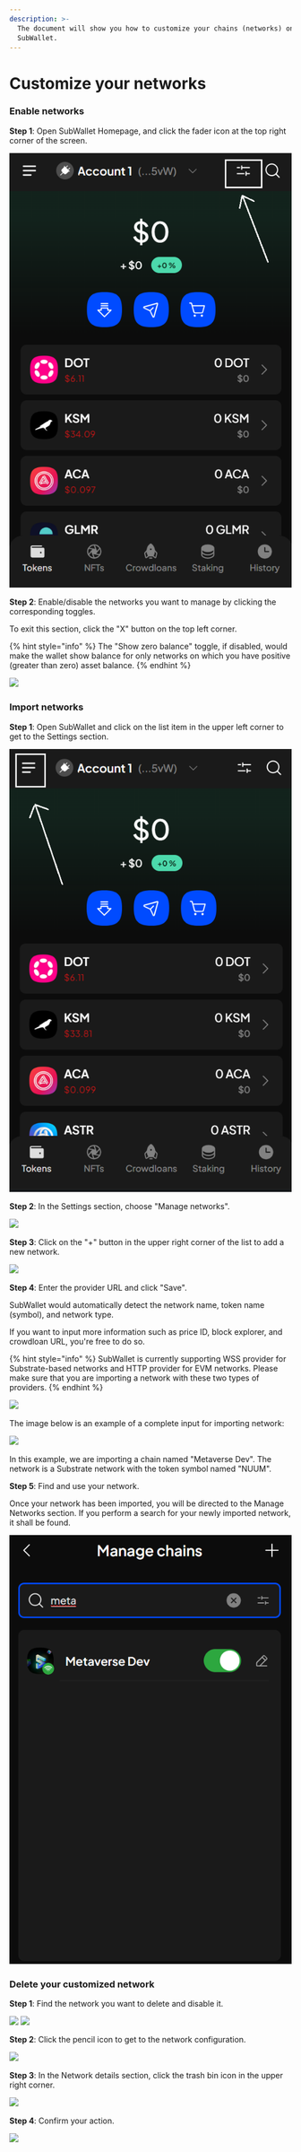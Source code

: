 ```yaml
---
description: >-
  The document will show you how to customize your chains (networks) on
  SubWallet.
---
```


# Customize your networks

### **Enable networks**

**Step 1**:  Open SubWallet Homepage, and click the fader icon at the top right corner of the screen.

![](<../.gitbook/assets/image (1509).png>)

**Step 2**: Enable/disable the networks you want to manage by clicking the corresponding toggles.&#x20;

To exit this section, click the "X" button on the top left corner.&#x20;

{% hint style="info" %}
The "Show zero balance" toggle, if disabled, would make the wallet show balance for only networks on which you have positive (greater than zero) asset balance.&#x20;
{% endhint %}

![](https://files.gitbook.com/v0/b/gitbook-x-prod.appspot.com/o/spaces%2F2zseowhOCGE5xsJFb2z5%2Fuploads%2F0A6KAEL50ZahnhOkDV2C%2FScreenshot\_28.png?alt=media\&token=e46f48d2-4d19-4344-926c-317544469994)



### Import networks

**Step 1**: Open SubWallet and click on the list item in the upper left corner to get to the Settings section.

![](<../.gitbook/assets/image (1505).png>)

**Step 2**: In the Settings section, choose "Manage networks".

![](https://files.gitbook.com/v0/b/gitbook-x-prod.appspot.com/o/spaces%2F2zseowhOCGE5xsJFb2z5%2Fuploads%2FhYQjmBk7PzG37t387kAr%2FScreenshot\_35.png?alt=media\&token=19d1dfcb-e747-44e8-bc77-6ac1785c0efb)

**Step 3**: Click on the "+" button in the upper right corner of the list to add a new network.

![](https://files.gitbook.com/v0/b/gitbook-x-prod.appspot.com/o/spaces%2F2zseowhOCGE5xsJFb2z5%2Fuploads%2FSYGD6YKG99gAPbJ7w2B8%2FScreenshot\_36.png?alt=media\&token=b11ad0da-ebf9-4545-9ded-4ffbf906e9ce)



**Step 4**: Enter the provider URL and click "Save".

SubWallet would automatically detect the network name, token name (symbol), and network type.&#x20;

If you want to input more information such as price ID, block explorer, and crowdloan URL, you're free to do so.&#x20;

{% hint style="info" %}
SubWallet is currently supporting WSS provider for Substrate-based networks and HTTP provider for EVM networks. Please make sure that you are importing a network with these two types of providers.&#x20;
{% endhint %}

![](https://files.gitbook.com/v0/b/gitbook-x-prod.appspot.com/o/spaces%2F2zseowhOCGE5xsJFb2z5%2Fuploads%2FUUlzCBgx8gqjyNCc8Sjf%2FScreenshot\_37.png?alt=media\&token=597b603d-93e2-4fab-9aa9-f801a61a84c4)

The image below is an example of a complete input for importing network:

![](https://files.gitbook.com/v0/b/gitbook-x-prod.appspot.com/o/spaces%2F2zseowhOCGE5xsJFb2z5%2Fuploads%2ForlC007evum0B6N5REPo%2FScreenshot\_11.png?alt=media\&token=fe480387-253e-4167-83d7-623393292de6)

In this example, we are importing a chain named "Metaverse Dev". The network is a Substrate network with the token symbol named "NUUM".&#x20;

**Step 5**: Find and use your network.

Once your network has been imported, you will be directed to the Manage Networks section. If you perform a search for your newly imported network, it shall be found.&#x20;

![](<../.gitbook/assets/image (1429).png>)



### Delete your customized network

**Step 1**: Find the network you want to delete and disable it.

![](<../.gitbook/assets/Screenshot 2023-07-06 164653.png>) ![](<../.gitbook/assets/Screenshot 2023-07-06 164744.png>)



**Step 2**: Click the pencil icon to get to the network configuration.

![](<../.gitbook/assets/Screenshot 2023-07-06 164744 (1).png>)



**Step 3**: In the Network details section, click the trash bin icon in the upper right corner.

![](<../.gitbook/assets/Screenshot 2023-07-06 164801.png>)



**Step 4**: Confirm your action.

![](<../.gitbook/assets/Screenshot 2023-07-06 164816.png>)

